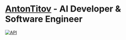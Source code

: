 # [AntonTitov](https://github.com/bayanist) - AI Developer & Software Engineer

[![API](https://img.shields.io/badge/API-FF1493?style=for-the-badge&logo=openai&logoColor=white)](https://openai.com/)



